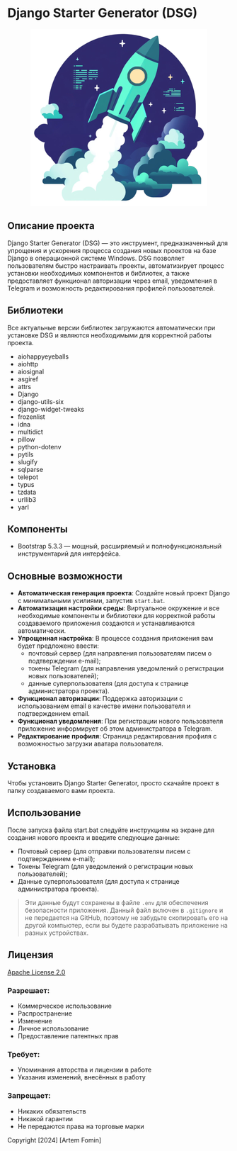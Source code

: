 # Django Starter Generator (DSG)

<p align="center">
  <img src="https://github.com/Hildbjorn/django_starter_generator/blob/main/dsg_hero.png?raw=true" alt="DSG">
</p>

## Описание проекта
Django Starter Generator (DSG) — это инструмент, предназначенный для упрощения и ускорения процесса создания новых проектов на базе Django в операционной системе Windows. DSG позволяет пользователям быстро настраивать проекты, автоматизирует процесс установки необходимых компонентов и библиотек, а также предоставляет функционал авторизации через email, уведомления в Telegram и возможность редактирования профилей пользователей.

## Библиотеки
Все актуальные версии библиотек загружаются автоматически при установке DSG и являются необходимыми для корректной работы проекта.

- aiohappyeyeballs
- aiohttp
- aiosignal
- asgiref
- attrs
- Django
- django-utils-six
- django-widget-tweaks
- frozenlist
- idna
- multidict
- pillow
- python-dotenv
- pytils
- slugify
- sqlparse
- telepot
- typus
- tzdata
- urllib3
- yarl

## Компоненты
- Bootstrap 5.3.3 — мощный, расширяемый и полнофункциональный инструментарий для интерфейса.

## Основные возможности
- **Автоматическая генерация проекта**: Создайте новый проект Django с минимальными усилиями, запустив `start.bat`.
- **Автоматизация настройки среды**: Виртуальное окружение и все необходимые компоненты и библиотеки для корректной работы создаваемого приложения создаются и устанавливаются автоматически.
- **Упрощенная настройка**: В процессе создания приложения вам будет предложено ввести:
  - почтовый сервер (для направления пользователям писем о подтверждении e-mail);
  - токены Telegram (для направления уведомлений о регистрации новых пользователей);
  - данные суперпользователя (для доступа к странице администратора проекта).
- **Функционал авторизации**: Поддержка авторизации с использованием email в качестве имени пользователя и подтверждением email.
- **Функционал уведомления**: При регистрации нового пользователя приложение информирует об этом администратора в Telegram.
- **Редактирование профиля**: Страница редактирования профиля с возможностью загрузки аватара пользователя.

## Установка
Чтобы установить Django Starter Generator, просто скачайте проект в папку создаваемого вами проекта.

## Использование
После запуска файла start.bat следуйте инструкциям на экране для создания нового проекта и введите следующие данные:

- Почтовый сервер (для отправки пользователям писем с подтверждением e-mail);
- Токены Telegram (для уведомлений о регистрации новых пользователей);
- Данные суперпользователя (для доступа к странице администратора проекта).

> Эти данные будут сохранены в файле `.env` для обеспечения безопасности приложения. 
> Данный файл включен в `.gitignore` и не передается на GitHub, поэтому не забудьте скопировать его на другой компьютер, если вы будете разрабатывать приложение на разных устройствах.

## Лицензия
[Apache License 2.0](https://www.apache.org/licenses/LICENSE-2.0.txt)

### Разрешает:
- Коммерческое использование
- Распространение
- Изменение
- Личное использование
- Предоставление патентных прав

### Требует:
- Упоминания авторства и лицензии в работе
- Указания изменений, внесённых в работу

### Запрещает:
- Никаких обязательств
- Никакой гарантии
- Не передаются права на торговые марки

Copyright [2024] [Artem Fomin]

